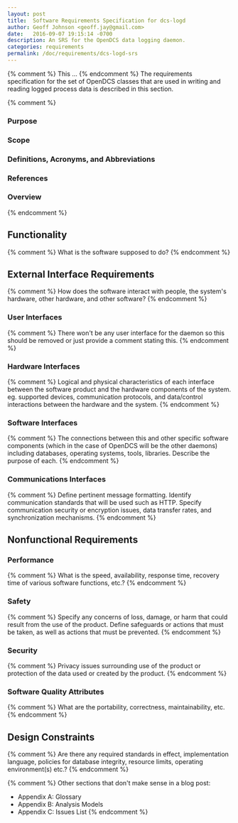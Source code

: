 ```yaml
---
layout: post
title:  Software Requirements Specification for dcs-logd
author: Geoff Johnson <geoff.jay@gmail.com>
date:   2016-09-07 19:15:14 -0700
description: An SRS for the OpenDCS data logging daemon.
categories: requirements
permalink: /doc/requirements/dcs-logd-srs
---
```


{% comment %}
This ...
{% endcomment %}
The requirements specification for the set of OpenDCS classes that are used in
writing and reading logged process data is described in this section.<br/>
<!--break-->

{% comment %}
### Purpose

### Scope

### Definitions, Acronyms, and Abbreviations

### References

### Overview
{% endcomment %}

## Functionality

{% comment %}
What is the software supposed to do?
{% endcomment %}

## External Interface Requirements

{% comment %}
How does the software interact with people, the system's hardware, other
hardware, and other software?
{% endcomment %}

### User Interfaces

{% comment %}
There won't be any user interface for the daemon so this should be removed or
just provide a comment stating this.
{% endcomment %}

### Hardware Interfaces

{% comment %}
Logical and physical characteristics of each interface between the software
product and the hardware components of the system. eg. supported devices,
communication protocols, and data/control interactions between the hardware and
the system.
{% endcomment %}

### Software Interfaces

{% comment %}
The connections between this and other specific software components (which in
the case of OpenDCS will be the other daemons) including databases, operating
systems, tools, libraries. Describe the purpose of each.
{% endcomment %}

### Communications Interfaces

{% comment %}
Define pertinent message formatting. Identify communication standards that will
be used such as HTTP. Specify communication security or encryption issues, data
transfer rates, and synchronization mechanisms.
{% endcomment %}

## Nonfunctional Requirements

### Performance

{% comment %}
What is the speed, availability, response time, recovery time of various
software functions, etc.?
{% endcomment %}

### Safety

{% comment %}
Specify any concerns of loss, damage, or harm that could result from the use of
the product. Define safeguards or actions that must be taken, as well as actions
that must be prevented.
{% endcomment %}

### Security

{% comment %}
Privacy issues surrounding use of the product or protection of the data used or
created by the product.
{% endcomment %}

### Software Quality Attributes

{% comment %}
What are the portability, correctness, maintainability, etc.
{% endcomment %}

## Design Constraints

{% comment %}
Are there any required standards in effect, implementation language, policies
for database integrity, resource limits, operating environment(s) etc.?
{% endcomment %}

{% comment %}
Other sections that don't make sense in a blog post:
 - Appendix A: Glossary
 - Appendix B: Analysis Models
 - Appendix C: Issues List
{% endcomment %}

<!--
vim: ft=liquid
-->
